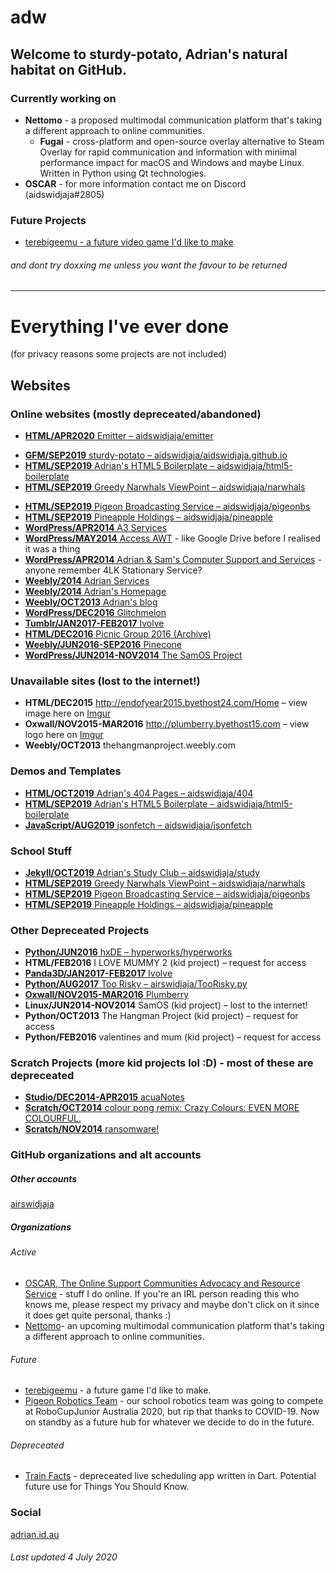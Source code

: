 <meta name="robots" content="noindex">

# adw
## Welcome to sturdy-potato, Adrian's natural habitat on GitHub.

### Currently working on

- **Nettomo** - a proposed multimodal communication platform that's taking a different approach to online communities.
  - **Fugai** - cross-platform and open-source overlay alternative to Steam Overlay for rapid communication and information with minimal performance impact for macOS and Windows and maybe Linux. Written in Python using Qt technologies.
- **OSCAR** - for more information contact me on Discord (aidswidjaja#2805)

### Future Projects

* [terebigeemu - a future video game I'd like to make](https://github.com/terebigeemu/)

###### and dont try doxxing me unless you want the favour to be returned

***
# Everything I've ever done
(for privacy reasons some projects are not included)

## Websites

### Online websites (mostly depreceated/abandoned)

* [**HTML/APR2020** Emitter – aidswidjaja/emitter](https://aidswidjaja.github.io/emitter)
<!-- * [**HTML/AUG2019** r/teenagers concept website with modified Bootstrap by Adrian – aidswidjaja/tangible-potato](https://aidswidjaja.github.io/tangible-potato) -->
* [**GFM/SEP2019** sturdy-potato – aidswidjaja/aidswidjaja.github.io](https://aidswidjaja.github.io)
* [**HTML/SEP2019** Adrian's HTML5 Boilerplate – aidswidjaja/html5-boilerplate](https://adw-boilerplate.netlify.com)
* [**HTML/SEP2019** Greedy Narwhals ViewPoint – aidswidjaja/narwhals](https://aidswidjaja.github.io/narwhals)
<!-- * [**HTML/SEP2019** A quick and simple guide to Online Support Communities – aidswidjaja/osc-guide](https://aidswidjaja.github.io/osc-guide) -->
* [**HTML/SEP2019** Pigeon Broadcasting Service – aidswidjaja/pigeonbs](https://aidswidjaja.github.io/pigeonbs)
* [**HTML/SEP2019** Pineapple Holdings – aidswidjaja/pineapple](https://aidswidjaja.github.io/pineapple)
* [**WordPress/APR2014** A3 Services](https://adrianservices.wordpress.com/)
* [**WordPress/MAY2014** Access AWT](https://accessawt.wordpress.com/) - like Google Drive before I realised it was a thing
* [**WordPress/APR2014** Adrian & Sam's Computer Support and Services](http://ascsas.wordpress.com) - anyone remember 4LK Stationary Service?
* [**Weebly/2014** Adrian Services](http://adrianservices.weebly.com/)
* [**Weebly/2014** Adrian's Homepage](http://adrianwidjaja.weebly.com/)
* [**Weebly/OCT2013** Adrian's blog](http://blogspotadrian.weebly.com/)
* [**WordPress/DEC2016** Glitchmelon](http://glitchmelon.wordpress.com/)
* [**Tumblr/JAN2017-FEB2017** Ivolve](https://ivolvedev.tumblr.com/)
* [**HTML/DEC2016** Picnic Group 2016 (Archive)](https://web.archive.org/web/20161110202519/http://picnic-group.000webhostapp.com/)
* [**Weebly/JUN2016-SEP2016** Pinecone](http://pineconereads.weebly.com/) 
* [**WordPress/JUN2014-NOV2014** The SamOS Project](https://samosdevelopment.wordpress.com/)

### Unavailable sites (lost to the internet!)

* **HTML/DEC2015** http://endofyear2015.byethost24.com/Home – view image here on [Imgur](https://imgur.com/a/YdBpY8g)
* **Oxwall/NOV2015-MAR2016** http://plumberry.byethost15.com – view logo here on [Imgur](https://imgur.com/a/YdBpY8g)
* **Weebly/OCT2013** thehangmanproject.weebly.com

### Demos and Templates

* [**HTML/OCT2019** Adrian's 404 Pages – aidswidjaja/404](https://github.com/aidswidjaja/404)
* [**HTML/SEP2019** Adrian's HTML5 Boilerplate – aidswidjaja/html5-boilerplate](https://github.com/aidswidjaja/html5-boilerplate)
* [**JavaScript/AUG2019** jsonfetch – aidswidjaja/jsonfetch](https://github.com/aidswidjaja/jsonfetch)

### School Stuff

* [**Jekyll/OCT2019** Adrian's Study Club – aidswidjaja/study](https://aidswidjaja.github.io/study)
* [**HTML/SEP2019** Greedy Narwhals ViewPoint – aidswidjaja/narwhals](https://github.com/aidswidjaja/narwhals)
* [**HTML/SEP2019** Pigeon Broadcasting Service – aidswidjaja/pigeonbs](https://github.com/aidswidjaja/pigeonbs)
* [**HTML/SEP2019** Pineapple Holdings – aidswidjaja/pineapple](https://github.com/aidswidjaja/pineapple)

### Other Depreceated Projects

* [**Python/JUN2016** hxDE – hyperworks/hyperworks](https://bitbucket.org/hyperworks/hyperworks)
* **HTML/FEB2016** I LOVE MUMMY 2 (kid project) – request for access
* [**Panda3D/JAN2017-FEB2017** Ivolve](https://ivolvedev.tumblr.com/)
* [**Python/AUG2017** Too Risky – airswidjaja/TooRisky.py](https://github.com/airswidjaja/TooRisky.py)
* [**Oxwall/NOV2015-MAR2016** Plumberry](https://imgur.com/a/YdBpY8g)
* **Linux/JUN2014-NOV2014** SamOS (kid project) – lost to the internet!
* **Python/OCT2013** The Hangman Project (kid project) – request for access
* **Python/FEB2016** valentines and mum (kid project) – request for access

### Scratch Projects (more kid projects lol :D) - most of these are depreceated

* [**Studio/DEC2014-APR2015** acuaNotes](https://scratch.mit.edu/studios/798616/)
* [**Scratch/OCT2014** colour pong remix: Crazy Colours: EVEN MORE COLOURFUL.](https://scratch.mit.edu/projects/31360706/)
* [**Scratch/NOV2014** ransomware!](https://scratch.mit.edu/projects/29516478/)

### GitHub organizations and alt accounts

##### Other accounts
[airswidjaja](https://github.com/airswidjaja)

##### Organizations 

###### Active
- [OSCAR, The Online Support Communities Advocacy and Resource Service](https://github.com/oscar-service) - stuff I do online. If you're an IRL person reading this who knows me, please respect my privacy and maybe don't click on it since it does get quite personal, thanks :)
- [Nettomo](https://github.com/nettomo)- an upcoming multimodal communication platform that's taking a different approach to online communities.

###### Future
- [terebigeemu](https://github.com/terebigeemu) - a future game I'd like to make.
- [Pigeon Robotics Team](https://github.com/pigeon-robotics) - our school robotics team was going to compete at RoboCupJunior Australia 2020, but rip that thanks to COVID-19. Now on standby as a future hub for whatever we decide to do in the future.

###### Depreceated
- [Train Facts](https://github.com/TrainFacts) - depreceated live scheduling app written in Dart. Potential future use for Things You Should Know.

### Social

[adrian.id.au](https://adrian.id.au)

###### Last updated 4 July 2020
